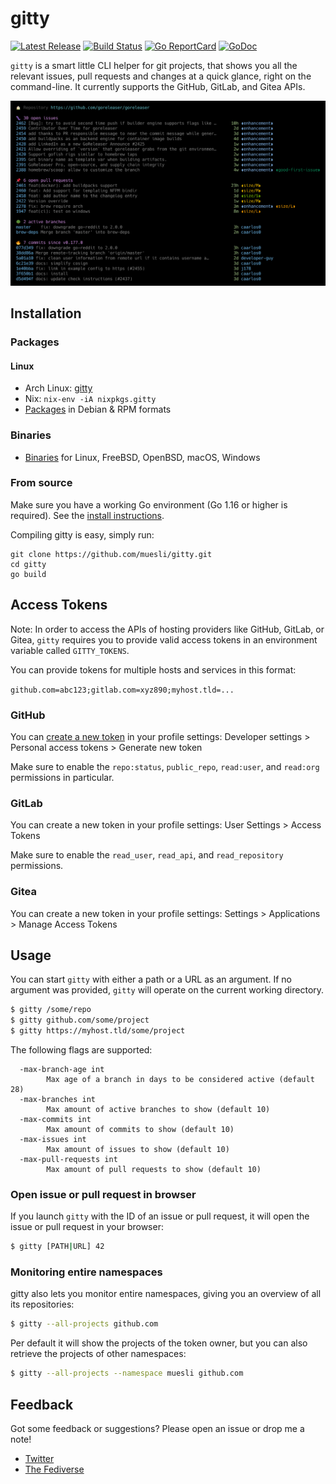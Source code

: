 # gitty

[![Latest Release](https://img.shields.io/github/release/muesli/gitty.svg)](https://github.com/muesli/gitty/releases)
[![Build Status](https://github.com/muesli/gitty/workflows/build/badge.svg)](https://github.com/muesli/gitty/actions)
[![Go ReportCard](https://goreportcard.com/badge/muesli/gitty)](https://goreportcard.com/report/muesli/gitty)
[![GoDoc](https://godoc.org/github.com/golang/gddo?status.svg)](https://pkg.go.dev/github.com/muesli/gitty)

`gitty` is a smart little CLI helper for git projects, that shows you all the
relevant issues, pull requests and changes at a quick glance, right on the
command-line. It currently supports the GitHub, GitLab, and Gitea APIs.

![Screenshot](screenshot.png)

## Installation

### Packages

#### Linux
- Arch Linux: [gitty](https://aur.archlinux.org/packages/gitty/)
- Nix: `nix-env -iA nixpkgs.gitty`
- [Packages](https://github.com/muesli/gitty/releases) in Debian & RPM formats

### Binaries
- [Binaries](https://github.com/muesli/gitty/releases) for Linux, FreeBSD, OpenBSD, macOS, Windows

### From source

Make sure you have a working Go environment (Go 1.16 or higher is required).
See the [install instructions](http://golang.org/doc/install.html).

Compiling gitty is easy, simply run:

    git clone https://github.com/muesli/gitty.git
    cd gitty
    go build

## Access Tokens

Note: In order to access the APIs of hosting providers like GitHub, GitLab, or
Gitea, `gitty` requires you to provide valid access tokens in an environment
variable called `GITTY_TOKENS`.

You can provide tokens for multiple hosts and services in this format:

`github.com=abc123;gitlab.com=xyz890;myhost.tld=...`

### GitHub

You can [create a new token](https://github.com/settings/tokens/new?scopes=repo:status,public_repo,read:user,read:org&description=gitty)
in your profile settings:
Developer settings > Personal access tokens > Generate new token

Make sure to enable the `repo:status`, `public_repo`, `read:user`, and
`read:org` permissions in particular.

### GitLab

You can create a new token in your profile settings:
User Settings > Access Tokens

Make sure to enable the `read_user`, `read_api`, and `read_repository`
permissions.

### Gitea

You can create a new token in your profile settings:
Settings > Applications > Manage Access Tokens

## Usage

You can start `gitty` with either a path or a URL as an argument. If no argument
was provided, `gitty` will operate on the current working directory.

```bash
$ gitty /some/repo
$ gitty github.com/some/project
$ gitty https://myhost.tld/some/project
```

The following flags are supported:

```
  -max-branch-age int
        Max age of a branch in days to be considered active (default 28)
  -max-branches int
        Max amount of active branches to show (default 10)
  -max-commits int
        Max amount of commits to show (default 10)
  -max-issues int
        Max amount of issues to show (default 10)
  -max-pull-requests int
        Max amount of pull requests to show (default 10)
```

### Open issue or pull request in browser

If you launch `gitty` with the ID of an issue or pull request, it will open the
issue or pull request in your browser:

```bash
$ gitty [PATH|URL] 42
```

### Monitoring entire namespaces

gitty also lets you monitor entire namespaces, giving you an overview of all its
repositories:

```bash
$ gitty --all-projects github.com
```

Per default it will show the projects of the token owner, but you can also
retrieve the projects of other namespaces:

```bash
$ gitty --all-projects --namespace muesli github.com
```

## Feedback

Got some feedback or suggestions? Please open an issue or drop me a note!

* [Twitter](https://twitter.com/mueslix)
* [The Fediverse](https://mastodon.social/@fribbledom)
